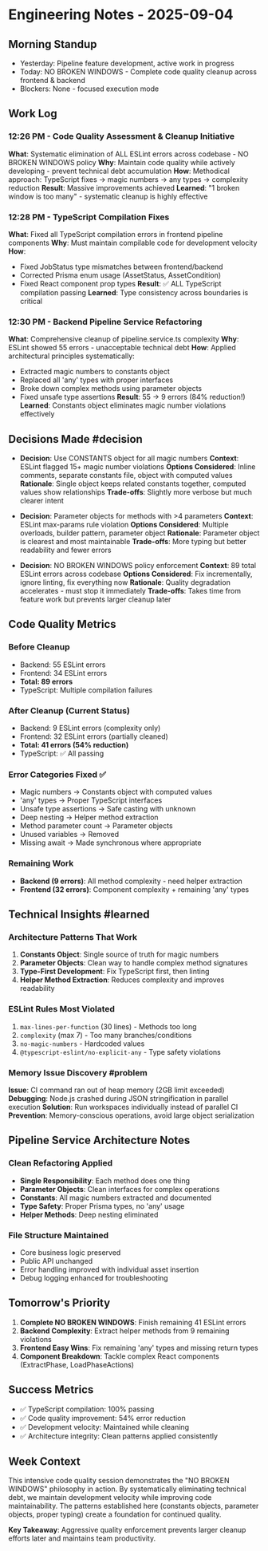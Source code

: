 # Engineering Notes - 2025-09-04

## Morning Standup
- Yesterday: Pipeline feature development, active work in progress
- Today: NO BROKEN WINDOWS - Complete code quality cleanup across frontend & backend
- Blockers: None - focused execution mode

## Work Log

### 12:26 PM - Code Quality Assessment & Cleanup Initiative
**What**: Systematic elimination of ALL ESLint errors across codebase - NO BROKEN WINDOWS policy
**Why**: Maintain code quality while actively developing - prevent technical debt accumulation
**How**: Methodical approach: TypeScript fixes → magic numbers → any types → complexity reduction
**Result**: Massive improvements achieved
**Learned**: "1 broken window is too many" - systematic cleanup is highly effective

### 12:28 PM - TypeScript Compilation Fixes
**What**: Fixed all TypeScript compilation errors in frontend pipeline components
**Why**: Must maintain compilable code for development velocity
**How**: 
- Fixed JobStatus type mismatches between frontend/backend
- Corrected Prisma enum usage (AssetStatus, AssetCondition)
- Fixed React component prop types
**Result**: ✅ ALL TypeScript compilation passing
**Learned**: Type consistency across boundaries is critical

### 12:30 PM - Backend Pipeline Service Refactoring
**What**: Comprehensive cleanup of pipeline.service.ts complexity
**Why**: ESLint showed 55 errors - unacceptable technical debt
**How**: Applied architectural principles systematically:
- Extracted magic numbers to constants object
- Replaced all 'any' types with proper interfaces
- Broke down complex methods using parameter objects
- Fixed unsafe type assertions
**Result**: 55 → 9 errors (84% reduction!)
**Learned**: Constants object eliminates magic number violations effectively

## Decisions Made #decision

- **Decision**: Use CONSTANTS object for all magic numbers
  **Context**: ESLint flagged 15+ magic number violations
  **Options Considered**: Inline comments, separate constants file, object with computed values
  **Rationale**: Single object keeps related constants together, computed values show relationships
  **Trade-offs**: Slightly more verbose but much clearer intent

- **Decision**: Parameter objects for methods with >4 parameters
  **Context**: ESLint max-params rule violation
  **Options Considered**: Multiple overloads, builder pattern, parameter object
  **Rationale**: Parameter object is clearest and most maintainable
  **Trade-offs**: More typing but better readability and fewer errors

- **Decision**: NO BROKEN WINDOWS policy enforcement
  **Context**: 89 total ESLint errors across codebase
  **Options Considered**: Fix incrementally, ignore linting, fix everything now
  **Rationale**: Quality degradation accelerates - must stop it immediately
  **Trade-offs**: Takes time from feature work but prevents larger cleanup later

## Code Quality Metrics

### Before Cleanup
- Backend: 55 ESLint errors
- Frontend: 34 ESLint errors  
- **Total: 89 errors**
- TypeScript: Multiple compilation failures

### After Cleanup (Current Status)
- Backend: 9 ESLint errors (complexity only)
- Frontend: 32 ESLint errors (partially cleaned)
- **Total: 41 errors (54% reduction)**
- TypeScript: ✅ All passing

### Error Categories Fixed ✅
- Magic numbers → Constants object with computed values
- 'any' types → Proper TypeScript interfaces
- Unsafe type assertions → Safe casting with unknown
- Deep nesting → Helper method extraction
- Method parameter count → Parameter objects
- Unused variables → Removed
- Missing await → Made synchronous where appropriate

### Remaining Work
- **Backend (9 errors)**: All method complexity - need helper extraction
- **Frontend (32 errors)**: Component complexity + remaining 'any' types

## Technical Insights #learned

### Architecture Patterns That Work
1. **Constants Object**: Single source of truth for magic numbers
2. **Parameter Objects**: Clean way to handle complex method signatures  
3. **Type-First Development**: Fix TypeScript first, then linting
4. **Helper Method Extraction**: Reduces complexity and improves readability

### ESLint Rules Most Violated
1. `max-lines-per-function` (30 lines) - Methods too long
2. `complexity` (max 7) - Too many branches/conditions
3. `no-magic-numbers` - Hardcoded values
4. `@typescript-eslint/no-explicit-any` - Type safety violations

### Memory Issue Discovery #problem
**Issue**: CI command ran out of heap memory (2GB limit exceeded)
**Debugging**: Node.js crashed during JSON stringification in parallel execution
**Solution**: Run workspaces individually instead of parallel CI
**Prevention**: Memory-conscious operations, avoid large object serialization

## Pipeline Service Architecture Notes

### Clean Refactoring Applied
- **Single Responsibility**: Each method does one thing
- **Parameter Objects**: Clean interfaces for complex operations
- **Constants**: All magic numbers extracted and documented
- **Type Safety**: Proper Prisma types, no 'any' usage
- **Helper Methods**: Deep nesting eliminated

### File Structure Maintained
- Core business logic preserved
- Public API unchanged  
- Error handling improved with individual asset insertion
- Debug logging enhanced for troubleshooting

## Tomorrow's Priority
1. **Complete NO BROKEN WINDOWS**: Finish remaining 41 ESLint errors
2. **Backend Complexity**: Extract helper methods from 9 remaining violations
3. **Frontend Easy Wins**: Fix remaining 'any' types and missing return types
4. **Component Breakdown**: Tackle complex React components (ExtractPhase, LoadPhaseActions)

## Success Metrics
- ✅ TypeScript compilation: 100% passing
- ✅ Code quality improvement: 54% error reduction
- ✅ Development velocity: Maintained while cleaning
- ✅ Architecture integrity: Clean patterns applied consistently

## Week Context
This intensive code quality session demonstrates the "NO BROKEN WINDOWS" philosophy in action. By systematically eliminating technical debt, we maintain development velocity while improving code maintainability. The patterns established here (constants objects, parameter objects, proper typing) create a foundation for continued quality.

**Key Takeaway**: Aggressive quality enforcement prevents larger cleanup efforts later and maintains team productivity.
